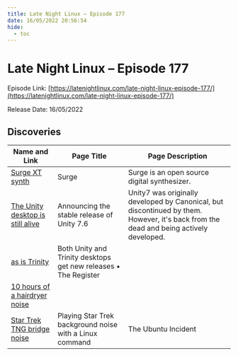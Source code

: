 ```yaml
---
title: Late Night Linux – Episode 177
date: 16/05/2022 20:56:54
hide:
  - toc
---
```


# Late Night Linux – Episode 177

Episode Link: [https://latenightlinux.com/late-night-linux-episode-177/](https://latenightlinux.com/late-night-linux-episode-177/)

Release Date: 16/05/2022

## Discoveries

| Name and Link | Page Title | Page Description |
| ------------- | ---------- | ---------------- |
| [Surge XT synth](https://surge-synthesizer.github.io/) | Surge | Surge is an open source digital synthesizer. |
| [The Unity desktop is still alive](https://unity.ubuntuunity.org/blog/unity-7.6/) | Announcing the stable release of Unity 7.6 | Unity7 was originally developed by Canonical, but discontinued by them. However, it's back from the dead and being actively developed. |
| [as is Trinity](https://www.theregister.com/2022/05/04/unity_trinity_desktops/) | Both Unity and Trinity desktops get new releases • The Register |  |
| [10 hours of a hairdryer noise](https://www.youtube.com/watch?v=eJT8xuI_5PY) |  |  |
| [Star Trek TNG bridge noise](https://ubuntuincident.wordpress.com/2012/01/06/playing-star-trek-background-noise-with-a-linux-command/) | Playing Star Trek background noise with a Linux command | The Ubuntu Incident | Even better if you add this to your .bashrc file: Multiple versions: (via reddit and hup) |